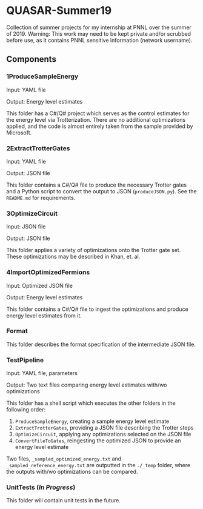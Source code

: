 # QUASAR-Summer19

Collection of summer projects for my internship at PNNL over the summer of 2019.
Warning: This work may need to be kept private and/or scrubbed before use, as it contains PNNL sensitive information (network username).

## Components

### 1ProduceSampleEnergy

Input: YAML file

Output: Energy level estimates

This folder has a C#/Q# project which serves as the control estimates for the energy level via Trotterization. There are no additional optimizations applied, and the code is almost entirely taken from the sample provided by Microsoft.

### 2ExtractTrotterGates

Input: YAML file

Output: JSON file

This folder contains a C#/Q# file to produce the necessary Trotter gates and a Python script to convert the output to JSON (`produceJSON.py`). See the `README.md` for requirements.

### 3OptimizeCircuit

Input: JSON file

Output: JSON file

This folder applies a variety of optimizations onto the Trotter gate set. These optimizations may be described in Khan, et. al.

### 4ImportOptimizedFermions

Input: Optimized JSON file

Output: Energy level estimates

This folder contains a C#/Q# file to ingest the optimizations and produce energy level estimates from it.

### Format

This folder describes the format specification of the intermediate JSON file.

### TestPipeline

Input: YAML file, parameters

Output: Two text files comparing energy level estimates with/wo optimizations

This folder has a shell script which executes the other folders in the following order:

1. `ProduceSampleEnergy`, creating a sample energy level estimate
2. `ExtractTrotterGates`, providing a JSON file describing the Trotter steps
3. `OptimizeCircuit`, applying any optimizations selected on the JSON file
4. `ConvertFileToGates`, reingesting the optimized JSON to provide an energy level estimate

Two files, `_sampled_optimized_energy.txt` and `_sampled_reference_energy.txt` are outputted in the `./_temp` folder, where the outputs with/wo optimizations can be compared.

### UnitTests (_In Progress_)

This folder will contain unit tests in the future.
